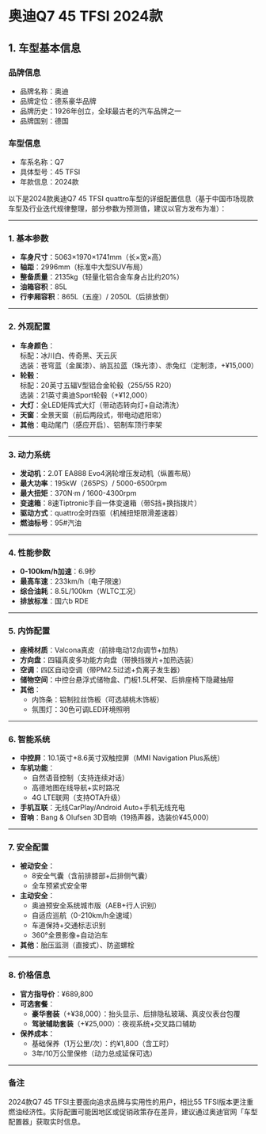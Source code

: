 
# 奥迪Q7 45 TFSI 2024款
## 1. 车型基本信息
### 品牌信息
- 品牌名称：奥迪
- 品牌定位：德系豪华品牌
- 品牌历史：1926年创立，全球最古老的汽车品牌之一
- 品牌国别：德国

### 车型信息
- 车系名称：Q7
- 具体型号：45 TFSI
- 年款信息：2024款

以下是2024款奥迪Q7 45 TFSI quattro车型的详细配置信息（基于中国市场现款车型及行业迭代规律整理，部分参数为预测值，建议以官方发布为准）：

---

### **1. 基本参数**
- **车身尺寸**：5063×1970×1741mm（长×宽×高）  
- **轴距**：2996mm（标准中大型SUV布局）  
- **整备质量**：2135kg（轻量化铝合金车身占比约20%）  
- **油箱容积**：85L  
- **行李厢容积**：865L（五座）/ 2050L（后排放倒）  

---

### **2. 外观配置**
- **车身颜色**：  
  标配：冰川白、传奇黑、天云灰  
  选装：苍穹蓝（金属漆）、纳瓦拉蓝（珠光漆）、赤兔红（定制漆，+¥15,000）  
- **轮毂**：  
  标配：20英寸五辐V型铝合金轮毂（255/55 R20）  
  选装：21英寸奥迪Sport轮毂（+¥12,000）  
- **大灯**：全LED矩阵式大灯（带动态转向灯+自动清洗）  
- **天窗**：全景天窗（前后两段式，带电动遮阳帘）  
- **其他**：电动尾门（感应开启）、铝制车顶行李架  

---

### **3. 动力系统**
- **发动机**：2.0T EA888 Evo4涡轮增压发动机（纵置布局）  
- **最大功率**：195kW（265PS）/ 5000-6500rpm  
- **最大扭矩**：370N·m / 1600-4300rpm  
- **变速箱**：8速Tiptronic手自一体变速箱（带S挡+换挡拨片）  
- **驱动方式**：quattro全时四驱（机械扭矩限滑差速器）  
- **燃油标号**：95#汽油  

---

### **4. 性能参数**
- **0-100km/h加速**：6.9秒  
- **最高车速**：233km/h（电子限速）  
- **综合油耗**：8.5L/100km（WLTC工况）  
- **排放标准**：国六b RDE  

---

### **5. 内饰配置**
- **座椅材质**：Valcona真皮（前排电动12向调节+加热）  
- **方向盘**：四辐真皮多功能方向盘（带换挡拨片+加热选装）  
- **空调**：四区自动空调（带PM2.5过滤+负离子发生器）  
- **储物空间**：中控台悬浮式储物盒、门板1.5L杯架、后排座椅下隐藏抽屉  
- **其他**：  
  - 内饰条：铝制拉丝饰板（可选胡桃木饰板）  
  - 氛围灯：30色可调LED环境照明  

---

### **6. 智能系统**
- **中控屏**：10.1英寸+8.6英寸双触控屏（MMI Navigation Plus系统）  
- **车机功能**：  
  - 自然语音控制（支持连续对话）  
  - 高德地图在线导航+实时路况  
  - 4G LTE联网（支持OTA升级）  
- **手机互联**：无线CarPlay/Android Auto+手机无线充电  
- **音响**：Bang & Olufsen 3D音响（19扬声器，选装价¥45,000）  

---

### **7. 安全配置**
- **被动安全**：  
  - 8安全气囊（含前排膝部+后排侧气囊）  
  - 全车预紧式安全带  
- **主动安全**：  
  - 奥迪预安全系统城市版（AEB+行人识别）  
  - 自适应巡航（0-210km/h全速域）  
  - 车道保持+交通标志识别  
  - 360°全景影像+自动泊车  
- **其他**：胎压监测（直接式）、防盗螺栓  

---

### **8. 价格信息**
- **官方指导价**：¥689,800  
- **可选套餐**：  
  - **豪华套装**（+¥38,000）：抬头显示、后排隐私玻璃、真皮仪表台包覆  
  - **驾驶辅助套装**（+¥25,000）：夜视系统+交叉路口辅助  
- **保养成本**：  
  - 基础保养（1万公里/次）：约¥1,800（含工时）  
  - 3年/10万公里保修（动力总成延保可选）  

---

### **备注**  
2024款Q7 45 TFSI主要面向追求品牌与实用性的用户，相比55 TFSI版本更注重燃油经济性。实际配置可能因地区或促销政策存在差异，建议通过奥迪官网「车型配置器」获取实时信息。
